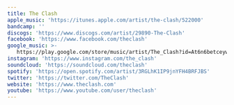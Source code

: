 ```yaml
---
title: The Clash
apple_music: 'https://itunes.apple.com/artist/the-clash/522000'
bandcamp: ''
discogs: 'https://www.discogs.com/artist/29890-The-Clash'
facebook: 'https://www.facebook.com/theclash'
google_music: >-
   https://play.google.com/store/music/artist/The_Clash?id=At6n6betceywy5d2jsx5erznn34
instagram: 'https://www.instagram.com/the_clash'
soundcloud: 'https://soundcloud.com/theclash'
spotify: 'https://open.spotify.com/artist/3RGLhK1IP9jnYFH4BRFJBS'
twitter: 'https://twitter.com/TheClash'
website: 'https://www.theclash.com'
youtube: 'https://www.youtube.com/user/theclash'
---
```

